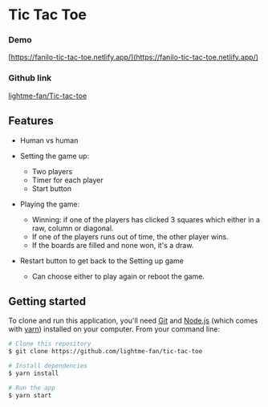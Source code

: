 # Tic Tac Toe

### Demo

[https://fanilo-tic-tac-toe.netlify.app/](https://fanilo-tic-tac-toe.netlify.app/)

### Github link

[lightme-fan/Tic-tac-toe](https://github.com/lightme-fan/tic-tac-toe)

## Features

- Human vs human

- Setting the game up:
  - Two players
  - Timer for each player
  - Start button
- Playing the game:
  - Winning: if one of the players has clicked 3 squares which either in a raw, column or diagonal.
  - If one of the players runs out of time, the other player wins.
  - If the boards are filled and none won, it's a draw.
- Restart button to get back to the Setting up game
  - Can choose either to play again or reboot the game.

## Getting started

To clone and run this application, you'll need [Git](https://git-scm.com) and [Node.js](https://nodejs.org/en/download/) (which comes with [yarn](https://yarnpkg.com/)) installed on your computer. From your command line:

```bash
# Clone this repository
$ git clone https://github.com/lightme-fan/tic-tac-toe

# Install dependencies
$ yarn install

# Run the app
$ yarn start
```
